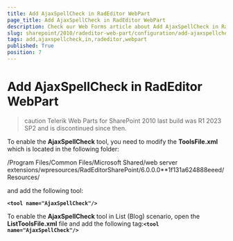 ```yaml
---
title: Add AjaxSpellCheck in RadEditor WebPart
page_title: Add AjaxSpellCheck in RadEditor WebPart
description: Check our Web Forms article about Add AjaxSpellCheck in RadEditor WebPart.
slug: sharepoint/2010/radeditor-web-part/configuration/add-ajaxspellcheck-in-radeditor-webpart
tags: add,ajaxspellcheck,in,radeditor,webpart
published: True
position: 7
---
```


# Add AjaxSpellCheck in RadEditor WebPart

>caution Telerik Web Parts for SharePoint 2010 last build was R1 2023 SP2 and is discontinued since then.


To enable the **AjaxSpellCheck** tool, you need to modify the **ToolsFile.xml** which is located in the following folder:

/Program Files/Common Files/Microsoft Shared/web server extensions/wpresources/RadEditorSharePoint/6.0.0.0**1f131a624888eeed/Resources/

and add the following tool:

**`<tool name="AjaxSpellCheck"/>`**

To enable the **AjaxSpellCheck** tool in List (Blog) scenario, open the **ListToolsFile.xml** file and add the following tag:**`<tool name="AjaxSpellCheck"/>`**

